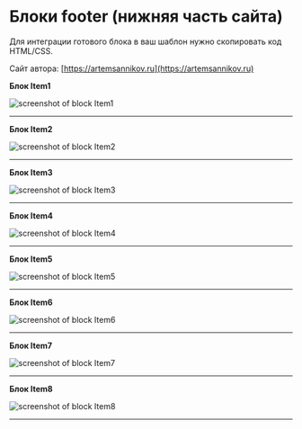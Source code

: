 Блоки footer (нижняя часть сайта)
=====================

Для интеграции готового блока в ваш шаблон нужно скопировать код HTML/CSS.

Сайт автора: [https://artemsannikov.ru](https://artemsannikov.ru)

**Блок Item1**

![screenshot of block Item1](https://user-images.githubusercontent.com/31792522/69032146-9fc3b300-09fd-11ea-92bc-dd435659645a.jpg)

<hr>

**Блок Item2**

![screenshot of block Item2](https://user-images.githubusercontent.com/31792522/69032321-02b54a00-09fe-11ea-8ee2-96652a74740f.jpg)

<hr>

**Блок Item3**

![screenshot of block Item3](https://user-images.githubusercontent.com/31792522/69032337-0ba61b80-09fe-11ea-8e30-de397cc2c9b3.jpg)

<hr>

**Блок Item4**

![screenshot of block Item4](https://user-images.githubusercontent.com/31792522/69032357-1496ed00-09fe-11ea-8573-93a27468f743.jpg)

<hr>

**Блок Item5**

![screenshot of block Item5](https://user-images.githubusercontent.com/31792522/69033284-8112eb80-0a00-11ea-86b4-71b17e6a5b61.jpg)

<hr>

**Блок Item6**

![screenshot of block Item6](https://user-images.githubusercontent.com/31792522/69033299-8839f980-0a00-11ea-9487-9527512cbabf.jpg)

<hr>

**Блок Item7**

![screenshot of block Item7](https://user-images.githubusercontent.com/31792522/69033319-8f610780-0a00-11ea-9cac-2035d3107525.jpg)

<hr>

**Блок Item8**

![screenshot of block Item8](https://user-images.githubusercontent.com/31792522/69043922-c988d400-0a15-11ea-90a7-a45d1e5ce7d5.jpg)

<hr>